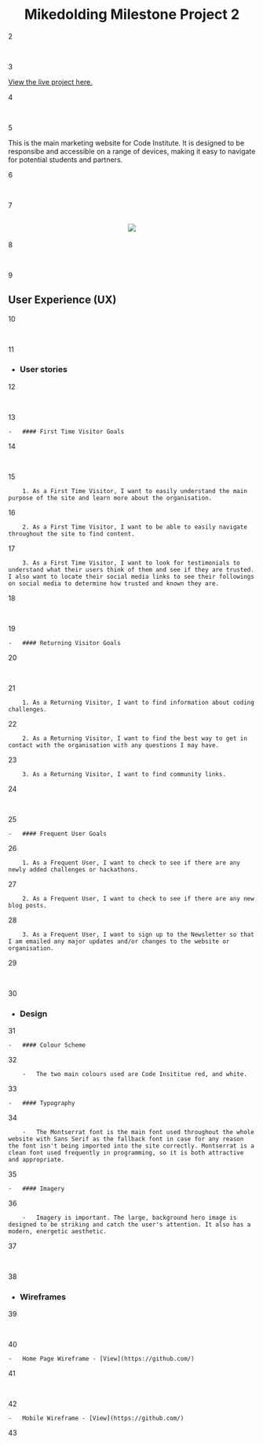 <h1 align="center">Mikedolding Milestone Project 2</h1>

2

​

3

[View the live project here.](https://codeinstitute.net)

4

​

5

This is the main marketing website for Code Institute. It is designed to be responsibe and accessible on a range of devices, making it easy to navigate for potential students and partners.

6

​

7

<h2 align="center"><img src="https://i.ibb.co/TYvTXz1/Example-CI.png"></h2>

8

​

9

## User Experience (UX)

10

​

11

-   ### User stories

12

​

13

    -   #### First Time Visitor Goals

14

​

15

        1. As a First Time Visitor, I want to easily understand the main purpose of the site and learn more about the organisation.

16

        2. As a First Time Visitor, I want to be able to easily navigate throughout the site to find content.

17

        3. As a First Time Visitor, I want to look for testimonials to understand what their users think of them and see if they are trusted. I also want to locate their social media links to see their followings on social media to determine how trusted and known they are.

18

​

19

    -   #### Returning Visitor Goals

20

​

21

        1. As a Returning Visitor, I want to find information about coding challenges.

22

        2. As a Returning Visitor, I want to find the best way to get in contact with the organisation with any questions I may have.

23

        3. As a Returning Visitor, I want to find community links.

24

​

25

    -   #### Frequent User Goals

26

        1. As a Frequent User, I want to check to see if there are any newly added challenges or hackathons.

27

        2. As a Frequent User, I want to check to see if there are any new blog posts.

28

        3. As a Frequent User, I want to sign up to the Newsletter so that I am emailed any major updates and/or changes to the website or organisation.

29

​

30

-   ### Design

31

    -   #### Colour Scheme

32

        -   The two main colours used are Code Insititue red, and white.

33

    -   #### Typography

34

        -   The Montserrat font is the main font used throughout the whole website with Sans Serif as the fallback font in case for any reason the font isn't being imported into the site correctly. Montserrat is a clean font used frequently in programming, so it is both attractive and appropriate.

35

    -   #### Imagery

36

        -   Imagery is important. The large, background hero image is designed to be striking and catch the user's attention. It also has a modern, energetic aesthetic.

37

​

38

*   ### Wireframes

39

​

40

    -   Home Page Wireframe - [View](https://github.com/)

41

​

42

    -   Mobile Wireframe - [View](https://github.com/)

43

​